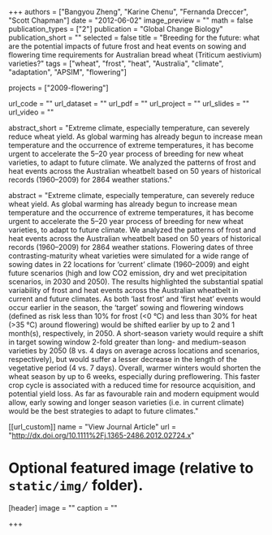 +++
authors = ["Bangyou Zheng", "Karine Chenu", "Fernanda Dreccer", "Scott Chapman"]
date = "2012-06-02"
image_preview = ""
math = false
publication_types = ["2"]
publication = "Global Change Biology"
publication_short = ""
selected = false
title = "Breeding for the future: what are the potential impacts of future frost and heat events on sowing and flowering time requirements for Australian bread wheat (Triticum aestivium) varieties?"
tags = ["wheat", "frost", "heat", "Australia", "climate", "adaptation", "APSIM", "flowering"]

projects = ["2009-flowering"]

url_code = ""
url_dataset = ""
url_pdf = ""
url_project = ""
url_slides = ""
url_video = ""

abstract_short = "Extreme climate, especially temperature, can severely reduce wheat yield. As global warming has already begun to increase mean temperature and the occurrence of extreme temperatures, it has become urgent to accelerate the 5–20 year process of breeding for new wheat varieties, to adapt to future climate. We analyzed the patterns of frost and heat events across the Australian wheatbelt based on 50 years of historical records (1960–2009) for 2864 weather stations."

abstract = "Extreme climate, especially temperature, can severely reduce wheat yield. As global warming has already begun to increase mean temperature and the occurrence of extreme temperatures, it has become urgent to accelerate the 5–20 year process of breeding for new wheat varieties, to adapt to future climate. We analyzed the patterns of frost and heat events across the Australian wheatbelt based on 50 years of historical records (1960–2009) for 2864 weather stations. Flowering dates of three contrasting-maturity wheat varieties were simulated for a wide range of sowing dates in 22 locations for ‘current’ climate (1960–2009) and eight future scenarios (high and low CO2 emission, dry and wet precipitation scenarios, in 2030 and 2050). The results highlighted the substantial spatial variability of frost and heat events across the Australian wheatbelt in current and future climates. As both ‘last frost’ and ‘first heat’ events would occur earlier in the season, the ‘target’ sowing and flowering windows (defined as risk less than 10% for frost (<0 °C) and less than 30% for heat (>35 °C) around flowering) would be shifted earlier by up to 2 and 1 month(s), respectively, in 2050. A short-season variety would require a shift in target sowing window 2-fold greater than long- and medium-season varieties by 2050 (8 vs. 4 days on average across locations and scenarios, respectively), but would suffer a lesser decrease in the length of the vegetative period (4 vs. 7 days). Overall, warmer winters would shorten the wheat season by up to 6 weeks, especially during preflowering. This faster crop cycle is associated with a reduced time for resource acquisition, and potential yield loss. As far as favourable rain and modern equipment would allow, early sowing and longer season varieties (i.e. in current climate) would be the best strategies to adapt to future climates."



[[url_custom]]
name = "View Journal Article"
url = "http://dx.doi.org/10.1111%2Fj.1365-2486.2012.02724.x"

# Optional featured image (relative to `static/img/` folder).
[header]
image = ""
caption = ""

+++
